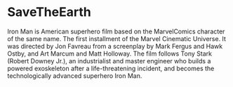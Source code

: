 # SaveTheEarth
Iron Man is American superhero film based on the MarvelComics character of the same name. 
The first installment of the Marvel Cinematic Universe.
It was directed by Jon Favreau from a screenplay by Mark Fergus and Hawk Ostby, and Art Marcum and Matt Holloway.
The film follows Tony Stark (Robert Downey Jr.), an industrialist and master engineer who builds a powered exoskeleton after a life-threatening incident, and becomes the technologically advanced superhero Iron Man.

